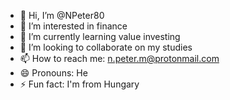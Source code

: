 - 👋 Hi, I’m @NPeter80
- 👀 I’m interested in finance
- 🌱 I’m currently learning value investing
- 💞️ I’m looking to collaborate on my studies
- 📫 How to reach me: n.peter.m@protonmail.com
- 😄 Pronouns: He
- ⚡ Fun fact: I'm from Hungary

<!---
NPeter80/NPeter80 is a ✨ special ✨ repository because its `README.md` (this file) appears on your GitHub profile.
You can click the Preview link to take a look at your changes.
--->

